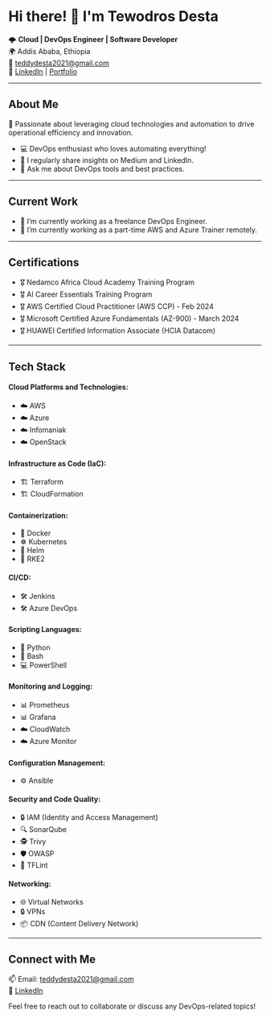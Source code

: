 # Hi there! 👋 I'm Tewodros Desta

🌩️ **Cloud | DevOps Engineer | Software Developer**  
🌍 Addis Ababa, Ethiopia  
📧 teddydesta2021@gmail.com  
🔗 [LinkedIn](https://www.linkedin.com/in/tewodros-desta/) | [Portfolio](https://medium.com/@teddy2000)

---

## About Me

🚀 Passionate about leveraging cloud technologies and automation to drive operational efficiency and innovation.

- 💻 DevOps enthusiast who loves automating everything!
- 📝 I regularly share insights on Medium and LinkedIn.
- 💬 Ask me about DevOps tools and best practices.

---

## Current Work

- 🔭 I’m currently working as a freelance DevOps Engineer.
- 🌱 I’m currently working as a part-time AWS and Azure Trainer remotely.

---

## Certifications

- 🎖 Nedamco Africa Cloud Academy Training Program
- 🎖 AI Career Essentials Training Program
- 🎖 AWS Certified Cloud Practitioner (AWS CCP) - Feb 2024
- 🎖 Microsoft Certified Azure Fundamentals (AZ-900) - March 2024
- 🎖 HUAWEI Certified Information Associate (HCIA Datacom)

---

## Tech Stack

#### Cloud Platforms and Technologies:
- ☁️ AWS
- ☁️ Azure
- ☁️ Infomaniak
- ☁️ OpenStack

#### Infrastructure as Code (IaC):
- 🏗️ Terraform
- 🏗️ CloudFormation

#### Containerization:
- 🐳 Docker
- ☸️ Kubernetes
- 🎩 Helm
- 🚀 RKE2

#### CI/CD:
- 🛠️ Jenkins
- 🛠️ Azure DevOps

#### Scripting Languages:
- 🐍 Python
- 🐚 Bash
- 💻 PowerShell

#### Monitoring and Logging:
- 📊 Prometheus
- 📊 Grafana
- ☁️ CloudWatch
- ☁️ Azure Monitor

#### Configuration Management:
- ⚙️ Ansible

#### Security and Code Quality:
- 🔒 IAM (Identity and Access Management)
- 🔍 SonarQube
- 🕵️ Trivy
- 🛡️ OWASP
- 🧱 TFLint

#### Networking:
- 🌐 Virtual Networks
- 🔒 VPNs
- 📦 CDN (Content Delivery Network)

---

## Connect with Me

📫 Email: teddydesta2021@gmail.com  
🔗 [LinkedIn](https://www.linkedin.com/in/tewodros-desta/)

Feel free to reach out to collaborate or discuss any DevOps-related topics!
